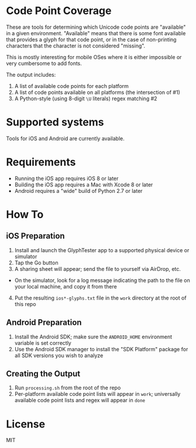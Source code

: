# Code Point Coverage

These are tools for determining which Unicode code points are "available" in a given environment. "Available" means that there is some font available that provides a glyph for that code point, or in the case of non-printing characters that the character is not considered "missing".

This is mostly interesting for mobile OSes where it is either impossible or very cumbersome to add fonts.

The output includes:

1. A list of available code points for each platform
2. A list of code points available on all platforms (the intersection of #1)
3. A Python-style (using 8-digit `\U` literals) regex matching #2

# Supported systems

Tools for iOS and Android are currently available.

# Requirements

- Running the iOS app requires iOS 8 or later
- Building the iOS app requires a Mac with Xcode 8 or later 
- Android requires a "wide" build of Python 2.7 or later

# How To

## iOS Preparation

1. Install and launch the GlyphTester app to a supported physical device or simulator
2. Tap the Go button
3. A sharing sheet will appear; send the file to yourself via AirDrop, etc.
  - On the simulator, look for a log message indicating the path to the file on your local machine, and copy it from there
4. Put the resulting `ios*-glyphs.txt` file in the `work` directory at the root of this repo

## Android Preparation

1. Install the Android SDK; make sure the `ANDROID_HOME` environment variable is set correctly
2. Use the Android SDK manager to install the "SDK Platform" package for all SDK versions you wish to analyze

## Creating the Output

1. Run `processing.sh` from the root of the repo
2. Per-platform available code point lists will appear in `work`; universally available code point lists and regex will appear in `done`

# License

MIT
